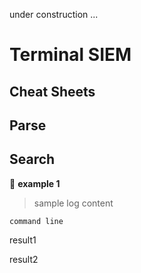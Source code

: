 under construction ...

# **Terminal SIEM**

## **Cheat Sheets**

## Parse

## Search
:pushpin: **example 1**

> sample log content
``` 
command line
```
result1

result2

